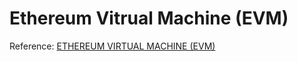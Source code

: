 # Ethereum Vitrual Machine (EVM)



Reference: [ETHEREUM VIRTUAL MACHINE (EVM)](https://ethereum.org/en/developers/docs/evm/)
